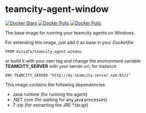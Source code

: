# teamcity-agent-window

[![Docker Stars](https://img.shields.io/docker/stars/minidfx/teamcity-agent-window.svg)](https://hub.docker.com/r/minidfx/teamcity-agent-window/) [![Docker Pulls](https://img.shields.io/docker/pulls/minidfx/teamcity-agent-window.svg)](https://hub.docker.com/r/minidfx/teamcity-agent-window/) [![Docker Pulls](https://img.shields.io/docker/automated/minidfx/teamcity-agent-window.svg)](https://hub.docker.com/r/minidfx/teamcity-agent-window/)

The base image for running your teamcity agents on Windows.

For extending this image, just add it as base in your *Dockerfile*

    FROM minidfx/teamcity-agent-window
    
or build it with your own tag and change the environment variable **TEAMCITY_SERVER** with your server url, for instance

    ENV TEAMCITY_SERVER "http://my.teamcity.server.com:8111"
    
This image contains the following dependencies
* Java runtime (for running the agent)
* .NET core (for waiting for any java processes)
* 7-zip (for extracting the JRE \*.tar.gz)
